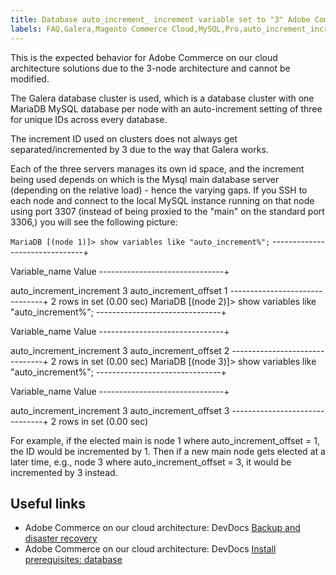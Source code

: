 ```yaml
---
title: Database auto_increment_ increment variable set to "3" Adobe Commerce on our cloud architecture
labels: FAQ,Galera,Magento Commerce Cloud,MySQL,Pro,auto_increment_increment,database,Adobe Commerce on our cloud architecture
---
```


This is the expected behavior for Adobe Commerce on our cloud architecture solutions due to the 3-node architecture and cannot be modified.

The Galera database cluster is used, which is a database cluster with one MariaDB MySQL database per node with an auto-increment setting of three for unique IDs across every database.

The increment ID used on clusters does not always get separated/incremented by 3 due to the way that Galera works.

Each of the three servers manages its own id space, and the increment being used depends on which is the Mysql main database server (depending on the relative load) - hence the varying gaps.
If you SSH to each node and connect to the local MySQL instance running on that node using port 3307 (instead of being proxied to the "main" on the standard port 3306,) you will see the following picture:

``MariaDB [(node 1)]> show variables like "auto_increment%";``
-------------------------------+

Variable_name	Value
-------------------------------+

auto_increment_increment	3
auto_increment_offset	1
-------------------------------+
2 rows in set (0.00 sec)
MariaDB [(node 2)]> show variables like "auto_increment%";
-------------------------------+

Variable_name	Value
-------------------------------+

auto_increment_increment	3
auto_increment_offset	2
-------------------------------+
2 rows in set (0.00 sec)
MariaDB [(node 3)]> show variables like "auto_increment%";
-------------------------------+

Variable_name	Value
-------------------------------+

auto_increment_increment	3
auto_increment_offset	3
-------------------------------+
2 rows in set (0.00 sec)

For example, if the elected main is node 1 where auto_increment_offset = 1, the ID would be incremented by 1. Then if a new main node gets elected at a later time, e.g., node 3 where auto_increment_offset = 3, it would be incremented by 3 instead.

## Useful links

* Adobe Commerce on our cloud architecture: DevDocs [Backup and disaster recovery](https://devdocs.magento.com/cloud/architecture/pro-architecture.html#backup-and-disaster-recovery)
* Adobe Commerce on our cloud architecture: DevDocs [Install prerequisites: database](https://devdocs.magento.com/cloud/before/before-workspace-magento-prereqs.html#database)
